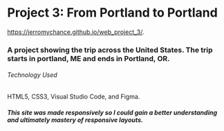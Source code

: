 # Project 3: From Portland to Portland

https://jerromychance.github.io/web_project_3/.


### A project showing the trip across the United States. The trip starts in portland, ME and ends in Portland, OR.



###### Technology Used

HTML5, CSS3, Visual Studio Code, and Figma.

##### This site was made responsively so I could gain a better understanding and ultimately mastery of responsive layouts.